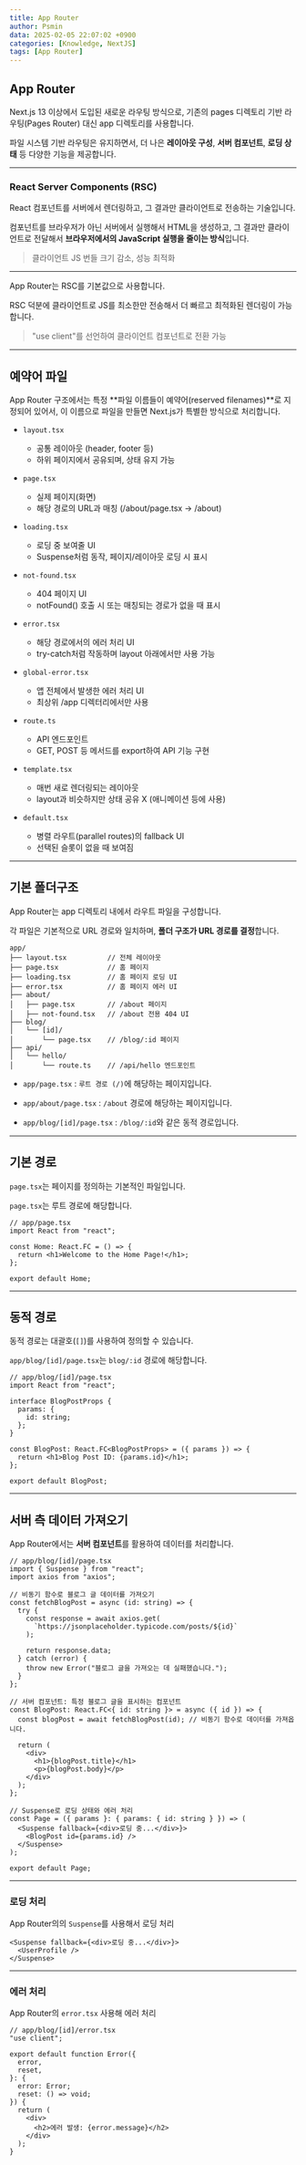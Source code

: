 ```yaml
---
title: App Router
author: Psmin
data: 2025-02-05 22:07:02 +0900
categories: [Knowledge, NextJS]
tags: [App Router]
---
```


## App Router

Next.js 13 이상에서 도입된 새로운 라우팅 방식으로, 기존의 pages 디렉토리 기반 라우팅(Pages Router) 대신 app 디렉토리를 사용합니다.

파일 시스템 기반 라우팅은 유지하면서, 더 나은 **레이아웃 구성**, **서버 컴포넌트**, **로딩 상태** 등 다양한 기능을 제공합니다.

---

### React Server Components (RSC)

React 컴포넌트를 서버에서 렌더링하고, 그 결과만 클라이언트로 전송하는 기술입니다.

컴포넌트를 브라우저가 아닌 서버에서 실행해서 HTML을 생성하고, 그 결과만 클라이언트로 전달해서 **브라우저에서의 JavaScript 실행을 줄이는 방식**입니다.

> 클라이언트 JS 번들 크기 감소, 성능 최적화

---

App Router는 RSC를 기본값으로 사용합니다.

RSC 덕분에 클라이언트로 JS를 최소한만 전송해서 더 빠르고 최적화된 렌더링이 가능합니다.

> "use client"를 선언하여 클라이언트 컴포넌트로 전환 가능

---

## 예약어 파일

App Router 구조에서는 특정 **파일 이름들이 예약어(reserved filenames)**로 지정되어 있어서, 이 이름으로 파일을 만들면 Next.js가 특별한 방식으로 처리합니다.

- `layout.tsx`

  - 공통 레이아웃 (header, footer 등)
  - 하위 페이지에서 공유되며, 상태 유지 가능

- `page.tsx`

  - 실제 페이지(화면)
  - 해당 경로의 URL과 매칭 (/about/page.tsx -> /about)

- `loading.tsx`

  - 로딩 중 보여줄 UI
  - Suspense처럼 동작, 페이지/레이아웃 로딩 시 표시

- `not-found.tsx`

  - 404 페이지 UI
  - notFound() 호출 시 또는 매칭되는 경로가 없을 때 표시

- `error.tsx`

  - 해당 경로에서의 에러 처리 UI
  - try-catch처럼 작동하며 layout 아래에서만 사용 가능

- `global-error.tsx`

  - 앱 전체에서 발생한 에러 처리 UI
  - 최상위 /app 디렉터리에서만 사용

- `route.ts`

  - API 엔드포인트
  - GET, POST 등 메서드를 export하여 API 기능 구현

- `template.tsx`

  - 매번 새로 렌더링되는 레이아웃
  - layout과 비슷하지만 상태 공유 X (애니메이션 등에 사용)

- `default.tsx`

  - 병렬 라우트(parallel routes)의 fallback UI
  - 선택된 슬롯이 없을 때 보여짐

---

## 기본 폴더구조

App Router는 app 디렉토리 내에서 라우트 파일을 구성합니다.

각 파일은 기본적으로 URL 경로와 일치하며, **폴더 구조가 URL 경로를 결정**합니다.

```tsx
app/
├── layout.tsx          // 전체 레이아웃
├── page.tsx            // 홈 페이지
├── loading.tsx         // 홈 페이지 로딩 UI
├── error.tsx           // 홈 페이지 에러 UI
├── about/
│   ├── page.tsx        // /about 페이지
│   ├── not-found.tsx   // /about 전용 404 UI
├── blog/
│   └── [id]/
│       └── page.tsx    // /blog/:id 페이지
├── api/
│   └── hello/
│       └── route.ts    // /api/hello 엔드포인트
```

- `app/page.tsx` : `루트 경로 (/)`에 해당하는 페이지입니다.

- `app/about/page.tsx` : `/about` 경로에 해당하는 페이지입니다.

- `app/blog/[id]/page.tsx` : `/blog/:id`와 같은 동적 경로입니다.

---

## 기본 경로

`page.tsx`는 페이지를 정의하는 기본적인 파일입니다.

`page.tsx`는 루트 경로에 해당합니다.

```tsx
// app/page.tsx
import React from "react";

const Home: React.FC = () => {
  return <h1>Welcome to the Home Page!</h1>;
};

export default Home;
```

---

## 동적 경로

동적 경로는 대괄호(`[]`)를 사용하여 정의할 수 있습니다.

`app/blog/[id]/page.tsx`는 `blog/:id` 경로에 해당합니다.

```tsx
// app/blog/[id]/page.tsx
import React from "react";

interface BlogPostProps {
  params: {
    id: string;
  };
}

const BlogPost: React.FC<BlogPostProps> = ({ params }) => {
  return <h1>Blog Post ID: {params.id}</h1>;
};

export default BlogPost;
```

---

## 서버 측 데이터 가져오기

App Router에서는 **서버 컴포넌트**를 활용하여 데이터를 처리합니다.

```tsx
// app/blog/[id]/page.tsx
import { Suspense } from "react";
import axios from "axios";

// 비동기 함수로 블로그 글 데이터를 가져오기
const fetchBlogPost = async (id: string) => {
  try {
    const response = await axios.get(
      `https://jsonplaceholder.typicode.com/posts/${id}`
    );

    return response.data;
  } catch (error) {
    throw new Error("블로그 글을 가져오는 데 실패했습니다.");
  }
};

// 서버 컴포넌트: 특정 블로그 글을 표시하는 컴포넌트
const BlogPost: React.FC<{ id: string }> = async ({ id }) => {
  const blogPost = await fetchBlogPost(id); // 비동기 함수로 데이터를 가져옵니다.

  return (
    <div>
      <h1>{blogPost.title}</h1>
      <p>{blogPost.body}</p>
    </div>
  );
};

// Suspense로 로딩 상태와 에러 처리
const Page = ({ params }: { params: { id: string } }) => (
  <Suspense fallback={<div>로딩 중...</div>}>
    <BlogPost id={params.id} />
  </Suspense>
);

export default Page;
```

---

### 로딩 처리

App Router의의 `Suspense`를 사용해서 로딩 처리

```tsx
<Suspense fallback={<div>로딩 중...</div>}>
  <UserProfile />
</Suspense>
```

---

### 에러 처리

App Router의 `error.tsx` 사용해 에러 처리

```tsx
// app/blog/[id]/error.tsx
"use client";

export default function Error({
  error,
  reset,
}: {
  error: Error;
  reset: () => void;
}) {
  return (
    <div>
      <h2>에러 발생: {error.message}</h2>
    </div>
  );
}
```
